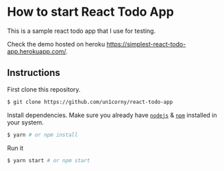 # How to start React Todo App

This is a sample react todo app that I use for testing.

Check the demo hosted on heroku https://simplest-react-todo-app.herokuapp.com/.


## Instructions

First clone this repository.
```bash
$ git clone https://github.com/un1corny/react-todo-app
```

Install dependencies. Make sure you already have [`nodejs`](https://nodejs.org/en/) & [`npm`](https://www.npmjs.com/) installed in your system.
```bash
$ yarn # or npm install
```

Run it
```bash
$ yarn start # or npm start
```
